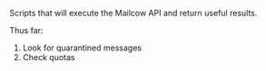 Scripts that will execute the Mailcow API and return useful results.

Thus far:
1. Look for quarantined messages
1. Check quotas